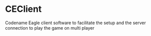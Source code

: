 # CEClient
Codename Eagle client software to facilitate the setup and the server connection to play the game on multi player

